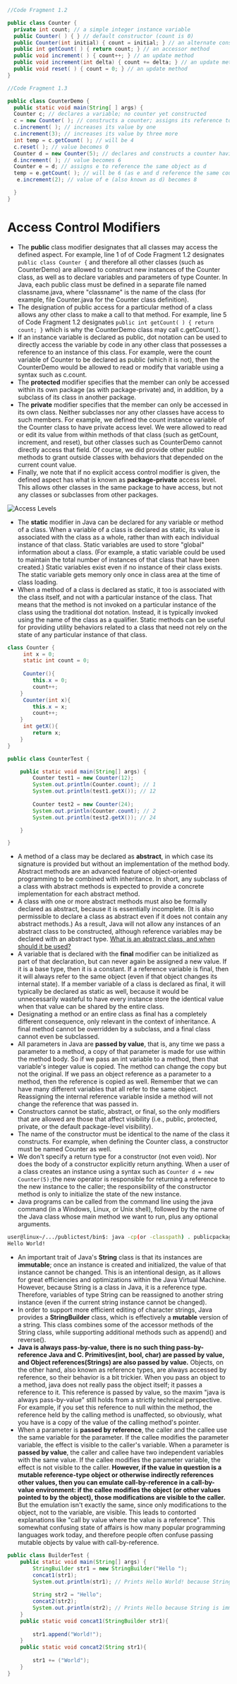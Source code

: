```Java
//Code Fragment 1.2

public class Counter {
  private int count; // a simple integer instance variable
  public Counter( ) { } // default constructor (count is 0)
  public Counter(int initial) { count = initial; } // an alternate constructor
  public int getCount( ) { return count; } // an accessor method
  public void increment( ) { count++; } // an update method
  public void increment(int delta) { count += delta; } // an update method
  public void reset( ) { count = 0; } // an update method
}
```
```Java
//Code Fragment 1.3

public class CounterDemo {
  public static void main(String[ ] args) {
  Counter c; // declares a variable; no counter yet constructed
  c = new Counter( ); // constructs a counter; assigns its reference to c
  c.increment( ); // increases its value by one
  c.increment(3); // increases its value by three more
  int temp = c.getCount( ); // will be 4
  c.reset( ); // value becomes 0
  Counter d = new Counter(5); // declares and constructs a counter having value 5
  d.increment( ); // value becomes 6
  Counter e = d; // assigns e to reference the same object as d
  temp = e.getCount( ); // will be 6 (as e and d reference the same counter)
   e.increment(2); // value of e (also known as d) becomes 8

  }
}
```

# Access Control Modifiers
* The __public__ class modifier designates that all classes may access the defined aspect. For example, line 1 of of Code Fragment 1.2 designates `public class Counter {` and therefore all other classes (such as CounterDemo) are allowed to construct new instances of the Counter class, as well as to declare variables and parameters of type Counter. In Java, each public class must be defined in a separate file named classname.java, where "classname" is the name of the class (for example, file Counter.java for the Counter class definition).
* The designation of public access for a particular method of a class allows any other class to make a call to that method. For example, line 5 of Code Fragment 1.2 designates `public int getCount( ) { return count; }` which is why the CounterDemo class may call c.getCount( ).
* If an instance variable is declared as public, dot notation can be used to directly access the variable by code in any other class that possesses a reference to an instance of this class. For example, were the count variable of Counter to be declared as public (which it is not), then the CounterDemo would be allowed to read or modify that variable using a syntax such as c.count.
* The __protected__ modifier specifies that the member can only be accessed within its own package (as with package-private) and, in addition, by a subclass of its class in another package.
* The __private__ modifier specifies that the member can only be accessed in its own class. Neither subclasses nor any other classes have access to such members. For example, we defined the count instance variable of the Counter class to have private access level. We were allowed to read or edit its value from within methods of that class (such as getCount, increment, and reset), but other classes such as CounterDemo cannot directly access that field. Of course, we did provide other public methods to grant outside classes with behaviors that depended on the current count value.
* Finally, we note that if no explicit access control modifier is given, the defined aspect has what is known as __package-private__ access level. This allows other classes in the same package to have access, but not any classes or subclasses from other packages.

![Access Levels](https://github.com/opwid/Library/blob/master/Data%20Structures%20and%20Algorithms%20in%20Java/Images/Access%20Levels.png)  

* The __static__ modifier in Java can be declared for any variable or method of a class. When a variable of a class is declared as static, its value is associated with the class as a whole, rather than with each individual instance of that class. Static variables are used to store "global" information about a class. (For example, a static variable could be used to maintain the total number of instances of that class that have been created.) Static variables exist even if no instance of their class exists. The static variable gets memory only once in class area at the time of class loading. 
* When a method of a class is declared as static, it too is associated with the class itself, and not with a particular instance of the class. That means that the method is not invoked on a particular instance of the class using the traditional dot notation. Instead, it is typically invoked using the name of the class as a qualifier. Static methods can be useful for providing utility behaviors related to a class that need not rely on the state of any particular instance of that class.  

```Java
class Counter {
	 int x = 0;
	 static int count = 0;
	
	 Counter(){
		this.x = 0;
		count++;
	}
	 Counter(int x){
		this.x = x;
		count++;
	}
	 int getX(){
		return x;
	}
}

```
```Java
public class CounterTest {

	public static void main(String[] args) {
		Counter test1 = new Counter(12);
		System.out.println(Counter.count); // 1
		System.out.println(test1.getX()); // 12
		
		Counter test2 = new Counter(24);
		System.out.println(Counter.count); // 2
		System.out.println(test2.getX()); // 24

	}

}
```

* A method of a class may be declared as __abstract__, in which case its signature is provided but without an implementation of the method body. Abstract methods are an advanced feature of object-oriented programming to be combined with inheritance. In short, any subclass of a class with abstract methods is expected to provide a concrete implementation for each abstract method.
* A class with one or more abstract methods must also be formally declared as abstract, because it is essentially incomplete. (It is also permissible to declare a class as abstract even if it does not contain any abstract methods.) As a result, Java will not allow any instances of an abstract class to be constructed, although reference variables may be declared with an abstract type. [What is an abstract class, and when should it be used?](http://www.javacoffeebreak.com/faq/faq0084.html)
* A variable that is declared with the __final__ modifier can be initialized as part of that declaration, but can never again be assigned a new value. If it is a base type, then it is a constant. If a reference variable is final, then it will always refer to the same object (even if that object changes its internal state). If a member variable of a class is declared as final, it will typically be declared as static as well, because it would be unnecessarily wasteful to have every instance store the identical value when that value can be shared by the entire class. 
* Designating a method or an entire class as final has a completely different consequence, only relevant in the context of inheritance. A final method cannot be overridden by a subclass, and a final class cannot even be subclassed.
* All parameters in Java are __passed by value__, that is, any time we pass a parameter to a method, a copy of that parameter is made for use within the method body. So if we pass an int variable to a method, then that variable's integer value is copied. The method can change the copy but not the original. If we pass an object reference as a parameter to a method, then the reference is copied as well. Remember that we can have many different variables that all refer to the same object. Reassigning the internal reference variable inside a method will not change the reference that was passed in.
* Constructors cannot be static, abstract, or final, so the only modifiers that are allowed are those that affect visibility (i.e., public, protected, private, or the default package-level visibility).
* The name of the constructor must be identical to the name of the class it constructs. For example, when defining the Counter class, a constructor must be named Counter as well.
* We don't specify a return type for a constructor (not even void). Nor does the body of a constructor explicitly return anything. When a user of a class creates an instance using a syntax such as `Counter d = new Counter(5);`the new operator is responsible for returning a reference to the new instance to the caller; the responsibility of the constructor method is only to initialize the state of the new instance.
* Java programs can be called from the command line using the java command (in a Windows, Linux, or Unix shell), followed by the name of the Java class whose main method we want to run, plus any optional arguments.
```Bash
user@linux~/.../publictest/bin$: java -cp(or -classpath) . publicpackage.HelloWorld
Hello World!
```
* An important trait of Java's __String__ class is that its instances are __immutable__; once an instance is created and initialized, the value of that instance cannot be changed. This is an intentional design, as it allows for great efficiencies and optimizations within the Java Virtual Machine. However, because String is a class in Java, it is a reference type. Therefore, variables of type String can be reassigned to another string instance (even if the current string instance cannot be changed).
* In order to support more efficient editing of character strings, Java provides a __StringBuilder__ class, which is effectively a __mutable__ version of a string. This class combines some of the accessor methods of the String class, while supporting additional methods such as append() and reverse().
* __Java is always pass-by-value, there is no such thing pass-by-reference Java and C. Primitives(int, bool, char) are passed by value, and Object references(Strings) are also passed by value.__ Objects, on the other hand, also known as reference types, are always accessed by reference, so their behavior is a bit trickier. When you pass an object to a method, java does not really pass the object itself; it passes a reference to it. This reference is passed by value, so the maxim "java is always pass-by-value" still holds from a strictly technical perspective. For example, if you set this reference to null within the method, the reference held by the calling method is unaffected, so obviously, what you have is a copy of the value of the calling method's pointer.
* When a parameter is __passed by reference__, the caller and the callee use the same variable for the parameter. If the callee modifies the parameter variable, the effect is visible to the caller's variable. When a parameter is __passed by value__, the caller and callee have two independent variables with the same value. If the callee modifies the parameter variable, the effect is not visible to the caller. __However, if the value in question is a mutable reference-type object or otherwise indirectly references other values, then you can emulate call-by-reference in a call-by-value environment: if the callee modifies the object (or other values pointed to by the object), those modifications are visible to the caller.__ But the emulation isn't exactly the same, since only modifications to the object, not to the variable, are visible. This leads to contorted explanations like "call by value where the value is a reference". This somewhat confusing state of affairs is how many popular programming languages work today, and therefore people often confuse passing mutable objects by value with call-by-reference.
```Java
public class BuilderTest {
	public static void main(String[] args) {
		StringBuilder str1 = new StringBuilder("Hello ");
		concat1(str1);
		System.out.println(str1); // Prints Hello World! because StringBuilder is mutable
		
		String str2 = "Hello";
		concat2(str2);
		System.out.println(str2); // Prints Hello because String is immutable
	}
	public static void concat1(StringBuilder str1){
		
		str1.append("World!");
	}
	public static void concat2(String str1){
		
		str1 += ("World");		
	}
}
```



